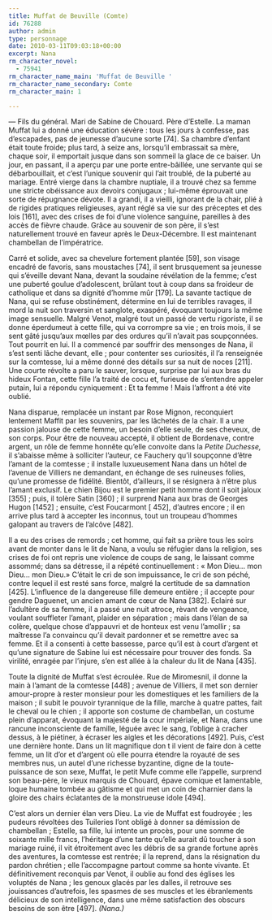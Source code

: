 ```yaml
---
title: Muffat de Beuville (Comte)
id: 76288
author: admin
type: personnage
date: 2010-03-11T09:03:18+00:00
excerpt: Nana
rm_character_novel:
  - 75941
rm_character_name_main: 'Muffat de Beuville '
rm_character_name_secondary: Comte
rm_character_main: 1

---
```

— Fils du général. Mari de Sabine de Chouard. Père d’Estelle. La maman Muffat lui a donné une éducation sévère : tous les jours à confesse, pas d’escapades, pas de jeunesse d’aucune sorte [74]. Sa chambre d’enfant était toute froide; plus tard, à seize ans, lorsqu’il embrassait sa mère, chaque soir, il emportait jusque dans son sommeil la glace de ce baiser. Un jour, en passant, il a aperçu par une porte entre-bâillée, une servante qui se débarbouillait, et c’est l’unique souvenir qui l’ait troublé, de la puberté au mariage. Entré vierge dans la chambre nuptiale, il a trouvé chez sa femme une stricte obéissance aux devoirs conjugaux ; lui-même éprouvait une sorte de répugnance dévote. Il a grandi, il a vieilli, ignorant de la chair, plié à de rigides pratiques religieuses, ayant réglé sa vie sur des préceptes et des lois [161], avec des crises de foi d’une violence sanguine, pareilles à des accès de fièvre chaude. Grâce au souvenir de son père, il s’est naturellement trouvé en faveur après le Deux-Décembre. Il est maintenant chambellan de l’impératrice.

Carré et solide, avec sa chevelure fortement plantée [59], son visage encadré de favoris, sans moustaches [74], il sent brusquement sa jeunesse qui s’éveille devant Nana, devant la soudaine révélation de la femme; c’est une puberté goulue d’adolescent, brûlant tout à coup dans sa froideur de catholique et dans sa dignité d’homme mûr [179]. La savante tactique de Nana, qui se refuse obstinément, détermine en lui de terribles ravages, il mord la nuit son traversin et sanglote, exaspéré, évoquant toujours la même image sensuelle. Malgré Venot, malgré tout un passé de vertu rigoriste, il se donne éperdumeut à cette fille, qui va corrompre sa vie ; en trois mois, il se sent gâté jusqu’aux mœlles par des ordures qu’il n’avait pas soupçonnées. Tout pourrit en lui. Il a commencé par souffrir des mensonges de Nana, il s’est senti lâche devant, elle ; pour contenter ses curiosités, il l’a renseignée sur la comtesse, lui a même donné des détails sur sa nuit de noces [211]. Une courte révolte a paru le sauver, lorsque, surprise par lui aux bras du hideux Fontan, cette fille l’a traité de cocu et, furieuse de s’entendre appeler putain, lui a répondu cyniquement : Et ta femme ! Mais l’affront a été vite oublié.

Nana disparue, remplacée un instant par Rose Mignon, reconquiert lentement Maffit par les souvenirs, par les lâchetés de la chair. Il a une passion jalouse de cette femme, un besoin d’elle seule, de ses cheveux, de son corps. Pour être de nouveau accepté, il obtient de Bordenave, contre argent, un rôle de femme honnête qu’elle convoite dans la _Petite Duchesse,_ il s’abaisse même à solliciter l’auteur, ce Fauchery qu’il soupçonne d’être l’amant de la comtesse ; il installe luxueusement Nana dans un hôtel de l’avenue de Villiers ne demandant, en échange de ses ruineuses folies, qu’une promesse de fidélité. Bientôt, d’ailleurs, il se résignera à n’être plus l’amant exclusif. Le chien Bijou est le premier petit homme dont il soit jaloux [355] ; puis, il tolère Satin [360] ; il surprend Nana aux bras de Georges Hugon [1452] ; ensuite, c’est Foucarmont [ 452], d’autres encore ; il en arrive plus tard à accepter les inconnus, tout un troupeau d’hommes galopant au travers de l’alcôve [482].

Il a eu des crises de remords ; cet homme, qui fait sa prière tous les soirs avant de monter dans le lit de Nana, a voulu se réfugier dans la religion, ses crises de foi ont repris une violence de coups de sang, le laissant comme assommé; dans sa détresse, il a répété continuellement : « Mon Dieu&#8230; mon Dieu&#8230; mon Dieu.» C’était le cri de son impuissance, le cri de son péché, contre lequel il est resté sans force, malgré la certitude de sa damnation [425]. L’influence de la dangereuse fille demeure entière ; il accepte pour gendre Daguenet, un ancien amant de cœur de Nana [382]. Eclairé sur l’adultère de sa femme, il a passé une nuit atroce, rèvant de vengeance, voulant souffleter l’amant, plaider en séparation ; mais dans l’élan de sa colère, quelque chose d’appauvri et de honteux est venu l’amollir ; sa maîtresse l’a convaincu qu’il devait pardonner et se remettre avec sa femme. Et il a consenti à cette bassesse, parce qu’il est à court d’argent et qu’une signature de Sabine lui est nécessaire pour trouver des fonds. Sa virilité, enragée par l’injure, s’en est allée à la chaleur du lit de Nana [435].

Toute la dignité de Muffat s’est écroulée. Rue de Miromesnil, il donne la main à l’amant de la comtesse [448] ; avenue de Villiers, il met son dernier amour-propre à rester monsieur pour les domestiques et les familiers de la maison ; il subit le pouvoir tyrannique de la fille, marche à quatre pattes, fait le cheval ou le chien ; il apporte son costume de chambellan, un costume plein d’apparat, évoquant la majesté de la cour impériale, et Nana, dans une rancune inconsciente de famille, léguée avec le sang, l’oblige à cracher dessus, à le piétiner, à écraser les aigles et les décorations [492]. Puis, c’est une dernière honte. Dans un lit magnifique don t il vient de faire don à cette femme, un lit d’or et d’argent où elle pourra étendre la royauté de ses membres nus, un autel d’une richesse byzantine, digne de la toute-puissance de son sexe, Muffat, le petit Mufe comme elle l’appelle, surprend son beau-père, le vieux marquis de Chouard, épave comique et lamentable, loque humaine tombée au gâtisme et qui met un coin de charnier dans la gloire des chairs éclatantes de la monstrueuse idole [494].

C’est alors un dernier élan vers Dieu. La vie de Muffat est foudroyée ; les pudeurs révoltées des Tuileries l’ont obligé à donner sa démission de chambellan ; Estelle, sa fille, lui intente un procès, pour une somme de soixante mille francs, l’héritage d’une tante qu’elle aurait dû toucher à son mariage ruiné, il vit étroitement avec les débris de sa grande fortune après des aventures, la comtesse est rentrée; il la reprend, dans la résignation du pardon chrétien ; elle l’accompagne partout comme sa honte vivante. Et définitivement reconquis par Venot, il oublie au fond des églises les voluptés de Nana ; les genoux glacés par les dalles, il retrouve ses jouissances d’autrefois, les spasmes de ses muscles et les ébranlements délicieux de son intelligence, dans une même satisfaction des obscurs besoins de son être [497]. _(Nana.)_